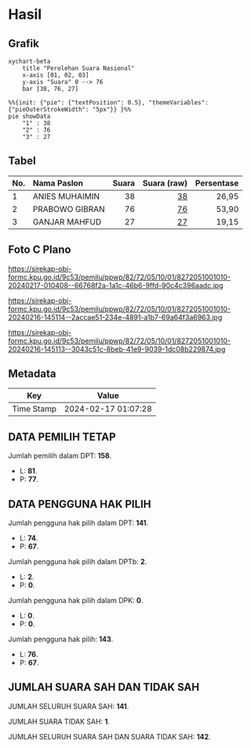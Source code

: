 # Hasil

## Grafik

```mermaid
xychart-beta
    title "Perolehan Suara Nasional"
    x-axis [01, 02, 03]
    y-axis "Suara" 0 --> 76
    bar [38, 76, 27]
```

```mermaid
%%{init: {"pie": {"textPosition": 0.5}, "themeVariables": {"pieOuterStrokeWidth": "5px"}} }%%
pie showData
    "1" : 38
    "2" : 76
    "3" : 27
```

## Tabel

| No. | Nama Paslon    | Suara | Suara (raw) | Persentase |
|:--- |:-------------- | -----:| -----------:| ----------:|
| 1   | ANIES MUHAIMIN | 38    | [38][p-1]   | 26,95      |
| 2   | PRABOWO GIBRAN | 76    | [76][p-2]   | 53,90      |
| 3   | GANJAR MAHFUD  | 27    | [27][p-3]   | 19,15      |


[p-1]: https://github.com/gigit-pemilu/pemilu-2024/blob/main/pilpres/hitung-suara/sub/82-maluku-utara/sub/72-kota-tidore-kepulauan/sub/05-tidore-utara/sub/1001-rum/sub/010-tps/sub/paslon-1.txt
[p-2]: https://github.com/gigit-pemilu/pemilu-2024/blob/main/pilpres/hitung-suara/sub/82-maluku-utara/sub/72-kota-tidore-kepulauan/sub/05-tidore-utara/sub/1001-rum/sub/010-tps/sub/paslon-2.txt
[p-3]: https://github.com/gigit-pemilu/pemilu-2024/blob/main/pilpres/hitung-suara/sub/82-maluku-utara/sub/72-kota-tidore-kepulauan/sub/05-tidore-utara/sub/1001-rum/sub/010-tps/sub/paslon-3.txt

## Foto C Plano

https://sirekap-obj-formc.kpu.go.id/9c53/pemilu/ppwp/82/72/05/10/01/8272051001010-20240217-010408--66768f2a-1a1c-46b6-9ffd-90c4c396aadc.jpg

https://sirekap-obj-formc.kpu.go.id/9c53/pemilu/ppwp/82/72/05/10/01/8272051001010-20240216-145114--2accae51-234e-4891-a1b7-69a64f3a6963.jpg

https://sirekap-obj-formc.kpu.go.id/9c53/pemilu/ppwp/82/72/05/10/01/8272051001010-20240216-145113--3043c51c-8beb-41e9-9039-1dc08b229874.jpg


## Metadata

| Key        | Value               |
| ---------- | ------------------- |
| Time Stamp | 2024-02-17 01:07:28 |


## DATA PEMILIH TETAP

Jumlah pemilih dalam DPT: **158**.
 * L: **81**.
 * P: **77**.

## DATA PENGGUNA HAK PILIH

Jumlah pengguna hak pilih dalam DPT: **141**.
 * L: **74**.
 * P: **67**.

Jumlah pengguna hak pilih dalam DPTb: **2**.
 * L: **2**.
 * P: **0**.

Jumlah pengguna hak pilih dalam DPK: **0**.
 * L: **0**.
 * P: **0**.

Jumlah pengguna hak pilih: **143**.
 * L: **76**.
 * P: **67**.

## JUMLAH SUARA SAH DAN TIDAK SAH

JUMLAH SELURUH SUARA SAH: **141**.

JUMLAH SUARA TIDAK SAH: **1**.

JUMLAH SELURUH SUARA SAH DAN SUARA TIDAK SAH: **142**.


